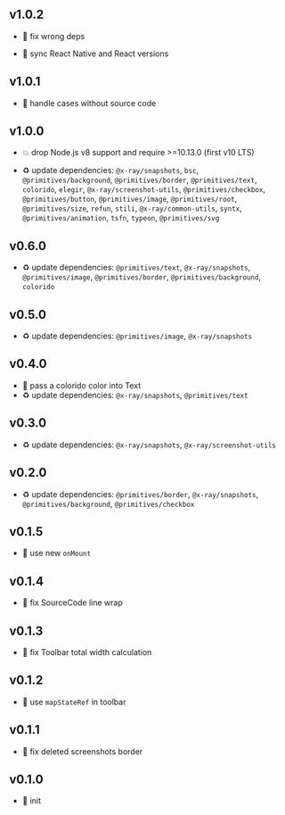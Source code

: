 ## v1.0.2

* 🐞 fix wrong deps

* 🐞 sync React Native and React versions

## v1.0.1

* 🐞 handle cases without source code

## v1.0.0

* 💥 drop Node.js v8 support and require >=10.13.0 (first v10 LTS)

* ♻️ update dependencies: `@x-ray/snapshots`, `bsc`, `@primitives/background`, `@primitives/border`, `@primitives/text`, `colorido`, `elegir`, `@x-ray/screenshot-utils`, `@primitives/checkbox`, `@primitives/button`, `@primitives/image`, `@primitives/root`, `@primitives/size`, `refun`, `stili`, `@x-ray/common-utils`, `syntx`, `@primitives/animation`, `tsfn`, `typeon`, `@primitives/svg`

## v0.6.0

* ♻️ update dependencies: `@primitives/text`, `@x-ray/snapshots`, `@primitives/image`, `@primitives/border`, `@primitives/background`, `colorido`

## v0.5.0

* ♻️ update dependencies: `@primitives/image`, `@x-ray/snapshots`

## v0.4.0

* 🌱 pass a colorido color into Text
* ♻️ update dependencies: `@x-ray/snapshots`, `@primitives/text`

## v0.3.0

* ♻️ update dependencies: `@x-ray/snapshots`, `@x-ray/screenshot-utils`

## v0.2.0

* ♻️ update dependencies: `@primitives/border`, `@x-ray/snapshots`, `@primitives/background`, `@primitives/checkbox`

## v0.1.5

* 🐞 use new `onMount`

## v0.1.4

* 🐞 fix SourceCode line wrap

## v0.1.3

* 🐞 fix Toolbar total width calculation

## v0.1.2

* 🐞 use `mapStateRef` in toolbar

## v0.1.1

* 🐞 fix deleted screenshots border

## v0.1.0

* 🐣 init
